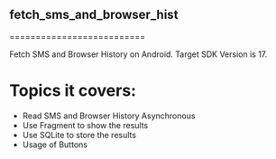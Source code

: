 ## fetch_sms_and_browser_hist
==========================

Fetch SMS and Browser History on Android. Target SDK Version is 17.

# Topics it covers:

* Read SMS and Browser History Asynchronous
* Use Fragment to show the results
* Use SQLite to store the results
* Usage of Buttons
    
